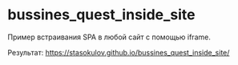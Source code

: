 # bussines_quest_inside_site
Пример встраивания SPA в любой сайт с помощью iframe.

Результат: https://stasokulov.github.io/bussines_quest_inside_site/
